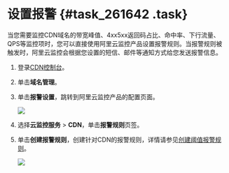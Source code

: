 # 设置报警 {#task_261642 .task}

当您需要监控CDN域名的带宽峰值、4xx5xx返回码占比、命中率、下行流量、QPS等监控项时，您可以直接使用阿里云监控产品设置报警规则。当报警规则被触发时，阿里云监控会根据您设置的短信、邮件等通知方式给您发送报警信息。

1.  登录[CDN控制台](https://cdnnext.console.aliyun.com)。
2.  单击**域名管理**。
3.  单击**报警设置**，跳转到阿里云监控产品的配置页面。 

    ![](http://static-aliyun-doc.oss-cn-hangzhou.aliyuncs.com/assets/img/156476/155851614544264_zh-CN.png)

4.  选择**云监控服务** \> **CDN**，单击**报警规则**页签。
5.  单击**创建报警规则**，创建针对CDN的报警规则，详情请参见[创建阈值报警规则](../../../../cn.zh-CN/用户指南/报警服务/报警规则/创建阈值报警规则.md#)。 

    ![](http://static-aliyun-doc.oss-cn-hangzhou.aliyuncs.com/assets/img/156476/155851614544266_zh-CN.png)


